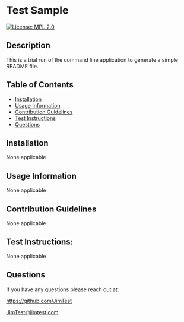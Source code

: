 # Test Sample
  
  [![License: MPL 2.0](https://img.shields.io/badge/License-MPL_2.0-brightgreen.svg)](https://opensource.org/licenses/MPL-2.0)

  ## Description
  This is a trial run of the command line application to generate a simple README file.


  ## Table of Contents
  - [Installation](#installation)
  - [Usage Information](#usage-information)
  - [Contribution Guidelines](#contribution-guidelines)
  - [Test Instructions](#test-instructions)
  - [Questions](#questions)


  ## Installation
  None applicable


  ## Usage Information
  None applicable


  ## Contribution Guidelines
  None applicable


  ## Test Instructions:
  None applicable


  ## Questions
  If you have any questions please reach out at:

  https://github.com/JimTest
  
  JimTest@jimtest.com